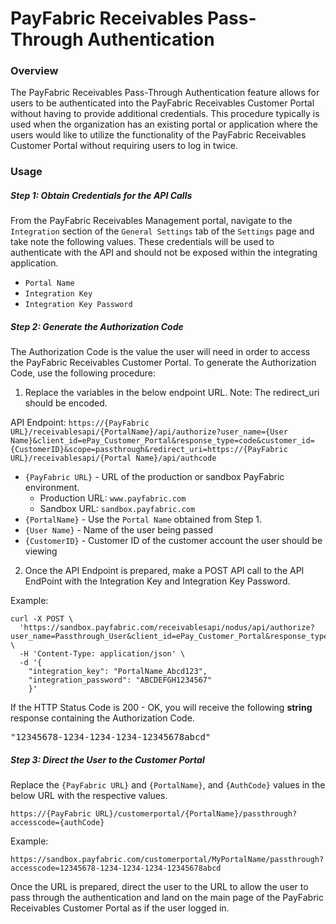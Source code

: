 PayFabric Receivables Pass-Through Authentication
============================

### Overview  
The PayFabric Receivables Pass-Through Authentication feature allows for users to be authenticated into the PayFabric Receivables Customer Portal without having to provide additional credentials. This procedure typically is used when the organization has an existing portal or application where the users would like to utilize the functionality of the PayFabric Receivables Customer Portal without requiring users to log in twice.  


### Usage  

##### Step 1: Obtain Credentials for the API Calls
From the PayFabric Receivables Management portal, navigate to the `Integration` section of the `General Settings` tab of the `Settings` page and take note the following values. These credentials will be used to authenticate with the API and should not be exposed within the integrating application. 

* `Portal Name`
* `Integration Key`
* `Integration Key Password`

##### Step 2: Generate the Authorization Code
The Authorization Code is the value the user will need in order to access the PayFabric Receivables Customer Portal. To generate the Authorization Code, use the following procedure:

1. Replace the variables in the below endpoint URL. Note: The redirect_uri should be encoded.

API Endpoint: `https://{PayFabric URL}/receivablesapi/{PortalName}/api/authorize?user_name={User Name}&client_id=ePay_Customer_Portal&response_type=code&customer_id={CustomerID}&scope=passthrough&redirect_uri=https://{PayFabric URL}/receivablesapi/{Portal Name}/api/authcode`

  * `{PayFabric URL}` - URL of the production or sandbox PayFabric environment. 
    * Production URL: `www.payfabric.com`
    * Sandbox URL: `sandbox.payfabric.com`
  * `{PortalName}` -  Use the `Portal Name` obtained from Step 1.  
  * `{User Name}` - Name of the user being passed 
  * `{CustomerID}` - Customer ID of the customer account the user should be viewing

2. Once the API Endpoint is prepared, make a POST API call to the API EndPoint with the Integration Key and Integration Key Password.

Example:  
```shell
curl -X POST \
  'https://sandbox.payfabric.com/receivablesapi/nodus/api/authorize?user_name=Passthrough_User&client_id=ePay_Customer_Portal&response_type=code&customer_id=CUSTOMER1234&scope=passthrough&redirect_uri=https%3A%2F%2Fsandbox.payfabric.com%2Freceivablesapi%2FMyPortalName%2Fapi%2Fauthcode' \
  -H 'Content-Type: application/json' \
  -d '{
    "integration_key": "PortalName_Abcd123",
    "integration_password": "ABCDEFGH1234567"
	}'
```
If the HTTP Status Code is 200 - OK, you will receive the following **string** response containing the Authorization Code.

<pre>
"12345678-1234-1234-1234-12345678abcd"
</pre>

##### Step 3: Direct the User to the Customer Portal
Replace the `{PayFabric URL}` and `{PortalName}`, and `{AuthCode}` values in the below URL with the respective values. 

`https://{PayFabric URL}/customerportal/{PortalName}/passthrough?accesscode={authCode}`

Example:  
```
https://sandbox.payfabric.com/customerportal/MyPortalName/passthrough?accesscode=12345678-1234-1234-1234-12345678abcd
```

Once the URL is prepared, direct the user to the URL to allow the user to pass through the authentication and land on the main page of the PayFabric Receivables Customer Portal as if the user logged in. 
